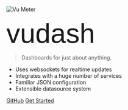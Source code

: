 ![Vu Meter](/img/vumeter.png "Vudash")

<span style="font-family: 'Gruppo', sans-serif; font-size: 72px; text-decoration: uppercase;">
  vudash
</span>

> Dashboards for just about anything.

- Uses websockets for realtime updates
- Integrates with a huge number of services
- Familiar JSON configuration
- Extensible datasource system

[GitHub](https://github.com/vudash/vudash)
[Get Started](#quick-start)